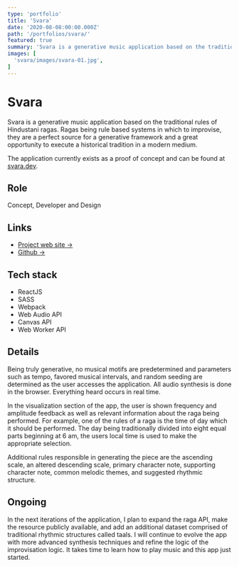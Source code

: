 ```yaml
---
type: 'portfolio'
title: 'Svara'
date: '2020-08-08:00:00.000Z'
path: '/portfolios/svara/'
featured: true
summary: 'Svara is a generative music application based on the traditional rules of Hindustani ragas.'
images: [
  'svara/images/svara-01.jpg',
]
---
```


# Svara

Svara is a generative music application based on the traditional rules of Hindustani ragas. Ragas being rule based systems in which to improvise, they are a perfect source for a generative framework and a great opportunity to execute a historical tradition in a modern medium.

The application currently exists as a proof of concept and can be found at [svara.dev](https://svara.dev).

## Role

Concept, Developer and Design

## Links

- [Project web site →](https://svara.dev)
- [Github →](https://github.com/ryantoddgarza/svara)

## Tech stack

- ReactJS
- SASS
- Webpack
- Web Audio API
- Canvas API
- Web Worker API

## Details

Being truly generative, no musical motifs are predetermined and parameters such as tempo, favored musical intervals, and random seeding are determined as the user accesses the application. All audio synthesis is done in the browser. Everything heard occurs in real time.

In the visualization section of the app, the user is shown frequency and amplitude feedback as well as relevant information about the raga being performed. For example, one of the rules of a raga is the time of day which it should be performed. The day being traditionally divided into eight equal parts beginning at 6 am, the users local time is used to make the appropriate selection.

Additional rules responsible in generating the piece are the ascending scale, an altered descending scale, primary character note, supporting character note, common melodic themes, and suggested rhythmic structure.

## Ongoing

In the next iterations of the application, I plan to expand the raga API, make the resource publicly available, and add an additional dataset comprised of traditional rhythmic structures called taals. I will continue to evolve the app with more advanced synthesis techniques and refine the logic of the improvisation logic. It takes time to learn how to play music and this app just started.
